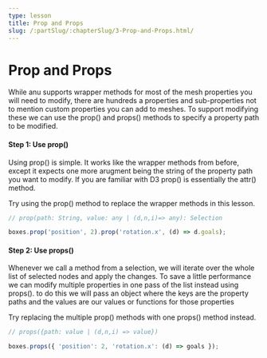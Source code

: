 ```yaml
---
type: lesson
title: Prop and Props
slug: /:partSlug/:chapterSlug/3-Prop-and-Props.html/
---
```


# Prop and Props

While anu supports wrapper methods for most of the mesh properties you will need to modify, there are hundreds a properties and sub-properties not to mention custom properties you can add to meshes. To support modifying these we can use the prop() and props() methods to specify a property path to be modified.

#### Step 1: Use prop()

Using prop() is simple. It works like the wrapper methods from before, except it expects one more arugment being the string of the property path you want to modify. If you are familiar with D3 prop() is essentially the attr() method.

Try using the prop() method to replace the wrapper methods in this lesson.

```js
// prop(path: String, value: any | (d,n,i)=> any): Selection

boxes.prop('position', 2).prop('rotation.x', (d) => d.goals);
```

#### Step 2: Use props()

Whenever we call a method from a selection, we will iterate over the whole list of selected nodes and apply the changes. To save a little performance we can modify multiple properties in one pass of the list instead using props().
to do this we will pass an object where the keys are the property paths and the values are our values or functions for those properties

Try replacing the multiple prop() methods with one props() method instead.

```js
// props({path: value | (d,n,i) => value})

boxes.props({ 'position': 2, 'rotation.x': (d) => goals });
```
